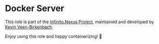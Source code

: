 # Docker Server

This role is part of the [Infinito.Nexus Project](https://github.com/kevinveenbirkenbach/infinito-nexus), maintained and developed by [Kevin Veen-Birkenbach](https://www.veen.world/).

Enjoy using this role and happy containerizing! 🎉